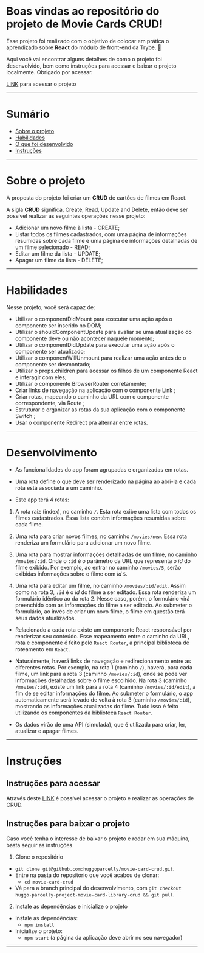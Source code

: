 # Boas vindas ao repositório do projeto de Movie Cards CRUD!

Esse projeto foi realizado com o objetivo de colocar em prática o aprendizado sobre **React** do módulo de front-end da Trybe. 🚀

Aqui você vai encontrar alguns detalhes de como o projeto foi desenvolvido, bem como instruções para acessar e baixar o projeto localmente.
Obrigado por acessar.

<a href="https://huggoparcelly.github.io/project-recipes" target="_blank">LINK</a> para acessar o projeto

---

# Sumário

- [Sobre o projeto](#sobre-o-projeto)
- [Habilidades](#habilidades)
- [O que foi desenvolvido](#desenvolvimento)
- [Instruções](#instruções)

---

# Sobre o projeto

A proposta do projeto foi criar um **CRUD** de cartões de filmes em React.

A sigla **CRUD** significa, Create, Read, Update and Delete, então deve ser possível realizar as seguintes operações nesse projeto:

  * Adicionar um novo filme à lista - CREATE;
  * Listar todos os filmes cadastrados, com uma página de informações resumidas sobre cada filme e uma página de informações detalhadas de um filme selecionado - READ;
  * Editar um filme da lista - UPDATE;
  * Apagar um filme da lista - DELETE;
---
# Habilidades

Nesse projeto, você será capaz de:

- Utilizar o componentDidMount para executar uma ação após o componente ser inserido no DOM;
- Utilizar o shouldComponentUpdate para avaliar se uma atualização do componente deve ou não acontecer naquele momento;
- Utilizar o componentDidUpdate para executar uma ação após o componente ser atualizado;
- Utilizar o componentWillUnmount para realizar uma ação antes de o componente ser desmontado;
- Utilizar o props.children para acessar os filhos de um componente React e interagir com eles;
- Utilizar o componente BrowserRouter corretamente;
- Criar links de navegação na aplicação com o componente Link ;
- Criar rotas, mapeando o caminho da URL com o componente correspondente, via Route ;
- Estruturar e organizar as rotas da sua aplicação com o componente Switch ;
- Usar o componente Redirect pra alternar entre rotas.

---

# Desenvolvimento

 * As funcionalidades do app foram agrupadas e organizadas em rotas.

 * Uma rota define o que deve ser renderizado na página ao abri-la e cada rota está associada a um caminho.

 * Este app terá 4 rotas:

  1. A rota raiz (index), no caminho `/`. Esta rota exibe uma lista com todos os filmes cadastrados. Essa lista contém informações resumidas sobre cada filme.

  2. Uma rota para criar novos filmes, no caminho `/movies/new`. Essa rota renderiza um formulário para adicionar um novo filme.

  3. Uma rota para mostrar informações detalhadas de um filme, no caminho `/movies/:id`. Onde o `:id` é o parâmetro da URL que representa o _id_ do filme exibido. Por exemplo, ao entrar no caminho `/movies/5`, serão exibidas informações sobre o filme com _id_ `5`.

  4. Uma rota para editar um filme, no caminho `/movies/:id/edit`. Assim como na rota 3, `:id` é o _id_ do filme a ser editado. Essa rota renderiza um formulário idêntico ao da rota 2. Nesse caso, porém, o formulário virá preenchido com as informações do filme a ser editado. Ao submeter o formulário, ao invés de criar um novo filme, o filme em questão terá seus dados atualizados.

 * Relacionado a cada rota existe um componente React responsável por renderizar seu conteúdo. Esse mapeamento entre o caminho da URL, rota e componente é feito pelo `React Router`, a principal biblioteca de roteamento em `React`.

 * Naturalmente, haverá links de navegação e redirecionamento entre as diferentes rotas. Por exemplo, na rota 1 (caminho `/`), haverá, para cada filme, um link para a rota 3 (caminho `/movies/:id`), onde se pode ver informações detalhadas sobre o filme escolhido. Na rota 3 (caminho `/movies/:id`), existe um link para a rota 4 (caminho `/movies/:id/edit`), a fim de se editar informações do filme. Ao submeter o formulário, o app automaticamente será levado de volta à rota 3 (caminho `/movies/:id`), mostrando as informações atualizadas do filme. Tudo isso é feito utilizando os componentes da biblioteca `React Router`.

  * Os dados virão de uma API (simulada), que é utilizada para criar, ler, atualizar e apagar filmes. 
 
---

# Instruções

## Instruções para acessar

Através deste <a href="https://huggoparcelly.github.io/project-recipes" target="_blank">LINK</a> é possível acessar o projeto e realizar as operações de CRUD.

## Instruções para baixar o projeto

Caso você tenha o interesse de baixar o projeto e rodar em sua mãquina, basta seguir as instruções.

1. Clone o repositório
  * `git clone git@github.com:huggoparcelly/movie-card-crud.git`.
  * Entre na pasta do repositório que você acabou de clonar:
    * `cd movie-card-crud`
 * Vá para a branch principal do desenvolvimento, com `git checkout huggo-parcelly-project-movie-card-library-crud && git pull`.
 
2. Instale as dependências e inicialize o projeto
  * Instale as dependências:
    * `npm install`
  * Inicialize o projeto:
    * `npm start` (a página da aplicação deve abrir no seu navegador)

---
